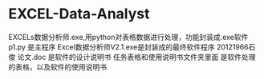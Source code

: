 # EXCEL-Data-Analyst
EXCELs数据分析师.exe,用python对表格数据进行处理，功能封装成.exe软件
p1.py 是主程序
Excel数据分析师V2.1.exe是封装成的最终软件程序
20121966石俊 论文.doc 是软件的设计说明书
任务表格和使用说明书文件夹里面 是软件处理的表格，以及软件的使用说明书
